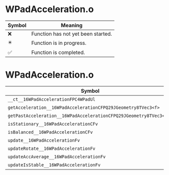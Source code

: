 # WPadAcceleration.o
| Symbol | Meaning 
| ------------- | ------------- 
| :x: | Function has not yet been started. 
| :eight_pointed_black_star: | Function is in progress. 
| :white_check_mark: | Function is completed. 


# WPadAcceleration.o
| Symbol | Decompiled? |
| ------------- | ------------- |
| `__ct__16WPadAccelerationFPC4WPadUl` | :x: |
| `getAcceleration__16WPadAccelerationCFPQ29JGeometry8TVec3<f>` | :x: |
| `getPastAcceleration__16WPadAccelerationCFPQ29JGeometry8TVec3<f>l` | :x: |
| `isStationary__16WPadAccelerationCFv` | :x: |
| `isBalanced__16WPadAccelerationCFv` | :x: |
| `update__16WPadAccelerationFv` | :x: |
| `updateRotate__16WPadAccelerationFv` | :x: |
| `updateAccAverage__16WPadAccelerationFv` | :x: |
| `updateIsStable__16WPadAccelerationFv` | :x: |

